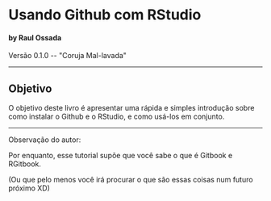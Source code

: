 # Usando Github com RStudio
#### by Raul Ossada

Versão 0.1.0 -- "Coruja Mal-lavada"

***

## Objetivo
O objetivo deste livro é apresentar uma rápida e simples introdução sobre como instalar o Github e o RStudio, e como usá-los em conjunto.

***

Observação do autor:

Por enquanto, esse tutorial supõe que você sabe o que é Gitbook e RGitbook.

(Ou que pelo menos você irá procurar o que são essas coisas num futuro próximo XD)

